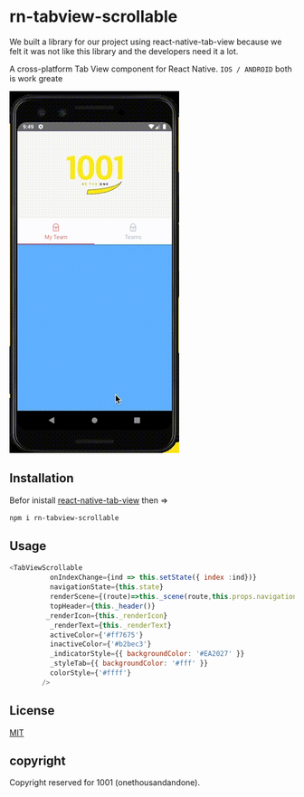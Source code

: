 
# rn-tabview-scrollable

We built a library for our project using react-native-tab-view because we felt it was not like this library and the developers need it a lot.


A cross-platform Tab View component for React Native. `IOS / ANDROID` both is work greate

![Android](demo/Android4.gif)  


## Installation

Befor inistall [react-native-tab-view](https://github.com/react-native-community/react-native-tab-view) then =>

```bash
npm i rn-tabview-scrollable
```

## Usage

```js
<TabViewScrollable
          onIndexChange={ind => this.setState({ index :ind})}
          navigationState={this.state}
          renderScene={(route)=>this._scene(route,this.props.navigation)}
          topHeader={this._header()}
         _renderIcon={this._renderIcon}
          _renderText={this._renderText}
          activeColor={'#ff7675'}
          inactiveColor={'#b2bec3'} 
          _indicatorStyle={{ backgroundColor: '#EA2027' }}
          _styleTab={{ backgroundColor: '#fff' }}
          colorStyle={'#ffff'}
        />

```



## License
[MIT](https://choosealicense.com/licenses/mit/)
## copyright
Copyright reserved for 1001 (onethousandandone).
